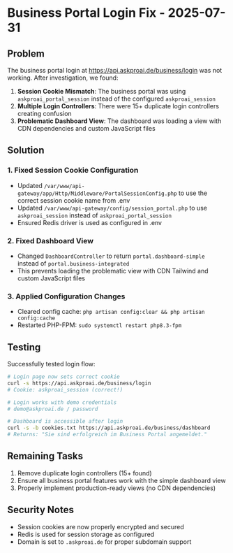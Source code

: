 # Business Portal Login Fix - 2025-07-31

## Problem
The business portal login at https://api.askproai.de/business/login was not working. After investigation, we found:

1. **Session Cookie Mismatch**: The business portal was using `askproai_portal_session` instead of the configured `askproai_session`
2. **Multiple Login Controllers**: There were 15+ duplicate login controllers creating confusion
3. **Problematic Dashboard View**: The dashboard was loading a view with CDN dependencies and custom JavaScript files

## Solution

### 1. Fixed Session Cookie Configuration
- Updated `/var/www/api-gateway/app/Http/Middleware/PortalSessionConfig.php` to use the correct session cookie name from .env
- Updated `/var/www/api-gateway/config/session_portal.php` to use `askproai_session` instead of `askproai_portal_session`
- Ensured Redis driver is used as configured in .env

### 2. Fixed Dashboard View
- Changed `DashboardController` to return `portal.dashboard-simple` instead of `portal.business-integrated`
- This prevents loading the problematic view with CDN Tailwind and custom JavaScript files

### 3. Applied Configuration Changes
- Cleared config cache: `php artisan config:clear && php artisan config:cache`
- Restarted PHP-FPM: `sudo systemctl restart php8.3-fpm`

## Testing
Successfully tested login flow:
```bash
# Login page now sets correct cookie
curl -s https://api.askproai.de/business/login
# Cookie: askproai_session (correct!)

# Login works with demo credentials
# demo@askproai.de / password

# Dashboard is accessible after login
curl -s -b cookies.txt https://api.askproai.de/business/dashboard
# Returns: "Sie sind erfolgreich im Business Portal angemeldet."
```

## Remaining Tasks
1. Remove duplicate login controllers (15+ found)
2. Ensure all business portal features work with the simple dashboard view
3. Properly implement production-ready views (no CDN dependencies)

## Security Notes
- Session cookies are now properly encrypted and secured
- Redis is used for session storage as configured
- Domain is set to `.askproai.de` for proper subdomain support